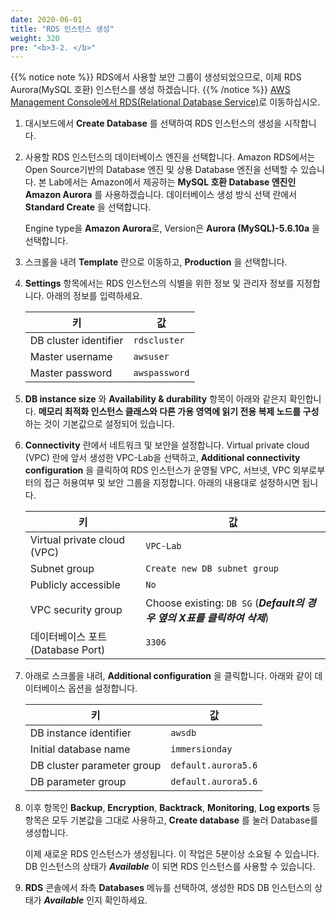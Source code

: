```yaml
---
date: 2020-06-01
title: "RDS 인스턴스 생성"
weight: 320
pre: "<b>3-2. </b>"
---
```


{{% notice note %}}
RDS에서 사용할 보안 그룹이 생성되었으므로, 이제 RDS Aurora(MySQL 호환) 인스턴스를 생성 하겠습니다.
{{% /notice %}}
[AWS Management Console에서 RDS(Relational Database Service)](https://console.aws.amazon.com/rds)로 이동하십시오.

1. 대시보드에서 **Create Database** 를 선택하여 RDS 인스턴스의 생성을 시작합니다.
 
2. 사용할 RDS 인스턴스의  데이터베이스 엔진을 선택합니다. Amazon RDS에서는 Open Source기반의 Database 엔진 및 상용 Database 엔진을 선택할 수 있습니다. 본 Lab에서는 Amazon에서 제공하는 **MySQL 호환 Database 엔진인 Amazon Aurora** 를 사용하겠습니다. 데이터베이스 생성 방식 선택 란에서 **Standard Create** 을 선택합니다.
 
    Engine type을 **Amazon Aurora**로, Version은 **Aurora (MySQL)-5.6.10a** 을 선택합니다.
 

3. 스크롤을 내려 **Template** 란으로 이동하고, **Production** 을 선택합니다.  

4. **Settings** 항목에서는 RDS 인스턴스의 식별을 위한 정보 및 관리자 정보를 지정합니다. 아래의 정보를 입력하세요.

    | 키 | 값 |
    |----------|--------------------|
    | DB cluster identifier | `rdscluster` |
    | Master username | `awsuser` |
    | Master password | `awspassword` |

5. **DB instance size** 와 **Availability & durability** 항목이 아래와 같은지 확인합니다. **메모리 최적화 인스턴스 클래스와 다른 가용 영역에 읽기 전용 복제 노드를 구성** 하는 것이 기본값으로 설정되어 있습니다.
 
    
6. **Connectivity** 란에서 네트워크 및 보안을 설정합니다. Virtual private cloud (VPC) 란에 앞서 생성한 VPC-Lab을 선택하고, **Additional connectivity configuration** 을 클릭하여 RDS 인스턴스가 운영될 VPC, 서브넷, VPC 외부로부터의 접근 허용여부 및 보안 그룹을 지정합니다. 아래의 내용대로 설정하시면 됩니다.

    | 키 | 값 |
    |----------|--------------------|
    | Virtual private cloud (VPC) | `VPC-Lab` |
    | Subnet group | `Create new DB subnet group` |
    | Publicly accessible | `No` |
    | VPC security group | Choose existing: `DB SG` (***Default의 경우 옆의 X표를 클릭하여 삭제***) |
    | 데이터베이스 포트 (Database Port) | `3306` |

7. 아래로 스크롤을 내려, **Additional configuration** 을 클릭합니다. 아래와 같이 데이터베이스 옵션을 설정합니다.

    | 키 | 값 |
    |----------|--------------------|
    | DB instance identifier | `awsdb` |
    | Initial database name | `immersionday` |
    | DB cluster parameter group | `default.aurora5.6` |
    | DB parameter group | `default.aurora5.6` |

8. 이후 항목인 **Backup**, **Encryption**, **Backtrack**, **Monitoring**, **Log exports** 등 항목은 모두 기본값을 그대로 사용하고, **Create database** 를 눌러 Database를 생성합니다.

    이제 새로운 RDS 인스턴스가 생성됩니다. 이 작업은 5분이상 소요될 수 있습니다. DB 인스턴스의 상태가 ***Available*** 이 되면 RDS 인스턴스를 사용할 수 있습니다.

9. **RDS** 콘솔에서 좌측 **Databases** 메뉴를 선택하여, 생성한 RDS DB 인스턴스의 상태가 ***Available*** 인지 확인하세요.
